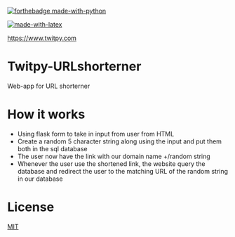 [![forthebadge made-with-python](http://ForTheBadge.com/images/badges/made-with-python.svg)](https://www.python.org/)

[![made-with-latex](https://img.shields.io/badge/Made%20with-flask-1f425f.svg)](https://flask.palletsprojects.com/en/1.1.x/)

https://www.twitpy.com

# Twitpy-URLshorterner
Web-app for URL shorterner

# How it works
- Using flask form to take in input from user from HTML
- Create a random 5 character string along using the input and put them both in the sql database
- The user now have the link with our domain name +/random string
- Whenever the user use the shortened link, the website query the database and redirect the user to the matching URL of the random string in our database

# License
[MIT](https://choosealicense.com/licenses/mit/)
